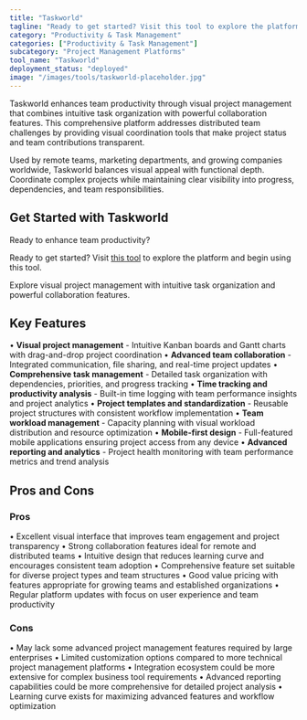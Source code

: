 ```yaml
---
title: "Taskworld"
tagline: "Ready to get started? Visit this tool to explore the platform and begin using..."
category: "Productivity & Task Management"
categories: ["Productivity & Task Management"]
subcategory: "Project Management Platforms"
tool_name: "Taskworld"
deployment_status: "deployed"
image: "/images/tools/taskworld-placeholder.jpg"
---
```

Taskworld enhances team productivity through visual project management that combines intuitive task organization with powerful collaboration features. This comprehensive platform addresses distributed team challenges by providing visual coordination tools that make project status and team contributions transparent.

Used by remote teams, marketing departments, and growing companies worldwide, Taskworld balances visual appeal with functional depth. Coordinate complex projects while maintaining clear visibility into progress, dependencies, and team responsibilities.

## Get Started with Taskworld

Ready to enhance team productivity? 

Ready to get started? Visit [this tool](https://taskworld.com) to explore the platform and begin using this tool.

Explore visual project management with intuitive task organization and powerful collaboration features.

## Key Features

• **Visual project management** - Intuitive Kanban boards and Gantt charts with drag-and-drop project coordination
• **Advanced team collaboration** - Integrated communication, file sharing, and real-time project updates
• **Comprehensive task management** - Detailed task organization with dependencies, priorities, and progress tracking
• **Time tracking and productivity analysis** - Built-in time logging with team performance insights and project analytics
• **Project templates and standardization** - Reusable project structures with consistent workflow implementation
• **Team workload management** - Capacity planning with visual workload distribution and resource optimization
• **Mobile-first design** - Full-featured mobile applications ensuring project access from any device
• **Advanced reporting and analytics** - Project health monitoring with team performance metrics and trend analysis

## Pros and Cons

### Pros
• Excellent visual interface that improves team engagement and project transparency
• Strong collaboration features ideal for remote and distributed teams
• Intuitive design that reduces learning curve and encourages consistent team adoption
• Comprehensive feature set suitable for diverse project types and team structures
• Good value pricing with features appropriate for growing teams and established organizations
• Regular platform updates with focus on user experience and team productivity

### Cons
• May lack some advanced project management features required by large enterprises
• Limited customization options compared to more technical project management platforms
• Integration ecosystem could be more extensive for complex business tool requirements
• Advanced reporting capabilities could be more comprehensive for detailed project analysis
• Learning curve exists for maximizing advanced features and workflow optimization